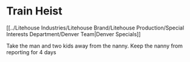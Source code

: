 # Train Heist
[[../Litehouse Industries/Litehouse Brand/Litehouse Production/Special Interests Department/Denver Team|Denver Specials]]

Take the man and two kids away from the nanny. Keep the nanny from reporting for 4 days